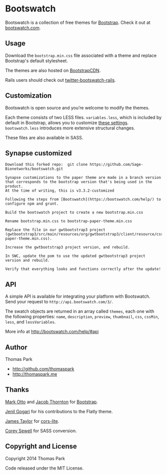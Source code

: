 Bootswatch
==========

Bootswatch is a collection of free themes for [Bootstrap](http://getbootstrap.com/). Check it out at [bootswatch.com](http://bootswatch.com).

Usage
-----
Download the `bootstrap.min.css` file associated with a theme and replace Bootstrap's default stylesheet.

The themes are also hosted on [BootstrapCDN](http://www.bootstrapcdn.com/).

Rails users should check out [twitter-bootswatch-rails](https://github.com/scottvrosenthal/twitter-bootswatch-rails).


Customization
------
Bootswatch is open source and you’re welcome to modify the themes.

Each theme consists of two LESS files. `variables.less`, which is included by default in Bootstrap, allows you to customize [these settings](http://getbootstrap.com/customize/#less-variables). `bootswatch.less` introduces more extensive structural changes.

These files are also available in SASS.

Synapse customized
-----
    Download this forked repo:  git clone https://github.com/Sage-Bionetworks/bootswatch.git 

    Synapse customizations to the paper theme are made in a branch version that corresponds to the bootstrap version that's being used in the product.
    At the time of writing, this is v3.3.2-customized

    Following the steps from [Bootswatch](https://bootswatch.com/help/) to configure npm and grunt.

    Build the bootswatch project to create a new bootstrap.min.css

    Rename bootstrap.min.css to bootstrap-paper-theme.min.css

    Replace the file in our gwtbootstrap3 project (gwtbootstrap3/src/main/resources/org/gwtbootstrap3/client/resource/css/bootstrap-paper-theme.min.css).

    Increase the gwtbootstrap3 project version, and rebuild.

    In SWC, update the pom to use the updated gwtbootstrap3 project version and rebuild.

    Verify that everything looks and functions correctly after the update!


API
-----

A simple API is available for integrating your platform with Bootswatch. Send your request to `http://api.bootswatch.com/3/`.

The swatch objects are returned in an array called `themes`, each one with the following properties:  `name`, `description`, `preview`, `thumbnail`, `css`, `cssMin`, `less`, and `lessVariables`.

More info at http://bootswatch.com/help/#api

Author
------
Thomas Park

+ http://github.com/thomaspark
+ http://thomaspark.me

Thanks
------
[Mark Otto](https://github.com/markdotto) and [Jacob Thornton](https://github.com/fat) for [Bootstrap](https://github.com/twitter/bootstrap).

[Jenil Gogari](http://www.jgog.in/) for his contributions to the Flatly theme.

[James Taylor](https://github.com/jostylr) for [cors-lite](https://github.com/jostylr/cors-lite).

[Corey Sewell](https://github.com/cjsewell) for SASS conversion.


Copyright and License
----
Copyright 2014 Thomas Park

Code released under the MIT License.

